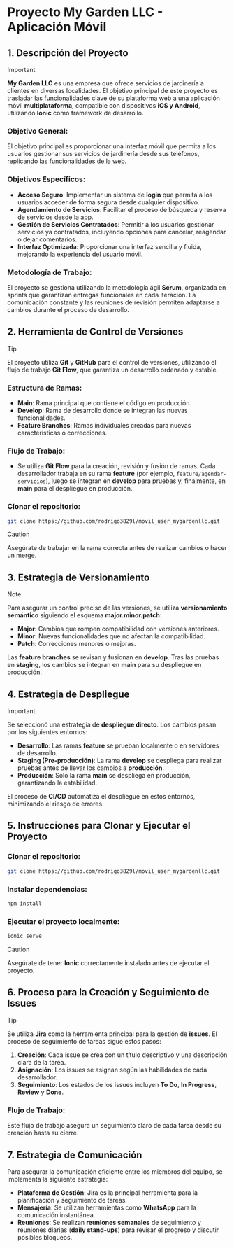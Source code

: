 # Proyecto My Garden LLC - Aplicación Móvil

## 1. Descripción del Proyecto

> [!IMPORTANT]  
> **My Garden LLC** es una empresa que ofrece servicios de jardinería a clientes en diversas localidades. El objetivo principal de este proyecto es trasladar las funcionalidades clave de su plataforma web a una aplicación móvil **multiplataforma**, compatible con dispositivos **iOS y Android**, utilizando **Ionic** como framework de desarrollo.

### Objetivo General:

El objetivo principal es proporcionar una interfaz móvil que permita a los usuarios gestionar sus servicios de jardinería desde sus teléfonos, replicando las funcionalidades de la web.

### Objetivos Específicos:

- **Acceso Seguro**: Implementar un sistema de **login** que permita a los usuarios acceder de forma segura desde cualquier dispositivo.
- **Agendamiento de Servicios**: Facilitar el proceso de búsqueda y reserva de servicios desde la app.
- **Gestión de Servicios Contratados**: Permitir a los usuarios gestionar servicios ya contratados, incluyendo opciones para cancelar, reagendar o dejar comentarios.
- **Interfaz Optimizada**: Proporcionar una interfaz sencilla y fluida, mejorando la experiencia del usuario móvil.

### Metodología de Trabajo:

El proyecto se gestiona utilizando la metodología ágil **Scrum**, organizada en sprints que garantizan entregas funcionales en cada iteración. La comunicación constante y las reuniones de revisión permiten adaptarse a cambios durante el proceso de desarrollo.

## 2. Herramienta de Control de Versiones

> [!TIP]  
> El proyecto utiliza **Git** y **GitHub** para el control de versiones, utilizando el flujo de trabajo **Git Flow**, que garantiza un desarrollo ordenado y estable.

### Estructura de Ramas:

- **Main**: Rama principal que contiene el código en producción.
- **Develop**: Rama de desarrollo donde se integran las nuevas funcionalidades.
- **Feature Branches**: Ramas individuales creadas para nuevas características o correcciones.

### Flujo de Trabajo:

- Se utiliza **Git Flow** para la creación, revisión y fusión de ramas. Cada desarrollador trabaja en su rama **feature** (por ejemplo, `feature/agendar-servicios`), luego se integran en **develop** para pruebas y, finalmente, en **main** para el despliegue en producción.

### Clonar el repositorio:

```bash
git clone https://github.com/rodrigo3829l/movil_user_mygardenllc.git
```

> [!CAUTION]  
> Asegúrate de trabajar en la rama correcta antes de realizar cambios o hacer un merge.

## 3. Estrategia de Versionamiento

> [!NOTE]  
> Para asegurar un control preciso de las versiones, se utiliza **versionamiento semántico** siguiendo el esquema **major.minor.patch**:

- **Major**: Cambios que rompen compatibilidad con versiones anteriores.
- **Minor**: Nuevas funcionalidades que no afectan la compatibilidad.
- **Patch**: Correcciones menores o mejoras.

Las **feature branches** se revisan y fusionan en **develop**. Tras las pruebas en **staging**, los cambios se integran en **main** para su despliegue en producción.

## 4. Estrategia de Despliegue

> [!IMPORTANT]  
> Se seleccionó una estrategia de **despliegue directo**. Los cambios pasan por los siguientes entornos:

- **Desarrollo**: Las ramas **feature** se prueban localmente o en servidores de desarrollo.
- **Staging (Pre-producción)**: La rama **develop** se despliega para realizar pruebas antes de llevar los cambios a **producción**.
- **Producción**: Solo la rama **main** se despliega en producción, garantizando la estabilidad.

El proceso de **CI/CD** automatiza el despliegue en estos entornos, minimizando el riesgo de errores.

## 5. Instrucciones para Clonar y Ejecutar el Proyecto

### Clonar el repositorio:

```bash
git clone https://github.com/rodrigo3829l/movil_user_mygardenllc.git
```

### Instalar dependencias:

```bash
npm install
```

### Ejecutar el proyecto localmente:

```bash
ionic serve
```

> [!CAUTION]  
> Asegúrate de tener **Ionic** correctamente instalado antes de ejecutar el proyecto.

## 6. Proceso para la Creación y Seguimiento de Issues

> [!TIP]  
> Se utiliza **Jira** como la herramienta principal para la gestión de **issues**. El proceso de seguimiento de tareas sigue estos pasos:

1. **Creación**: Cada issue se crea con un título descriptivo y una descripción clara de la tarea.
2. **Asignación**: Los issues se asignan según las habilidades de cada desarrollador.
3. **Seguimiento**: Los estados de los issues incluyen **To Do**, **In Progress**, **Review** y **Done**.

### Flujo de Trabajo:

Este flujo de trabajo asegura un seguimiento claro de cada tarea desde su creación hasta su cierre.

## 7. Estrategia de Comunicación

Para asegurar la comunicación eficiente entre los miembros del equipo, se implementa la siguiente estrategia:

- **Plataforma de Gestión**: Jira es la principal herramienta para la planificación y seguimiento de tareas.
- **Mensajería**: Se utilizan herramientas como **WhatsApp** para la comunicación instantánea.
- **Reuniones**: Se realizan **reuniones semanales** de seguimiento y reuniones diarias (**daily stand-ups**) para revisar el progreso y discutir posibles bloqueos.

